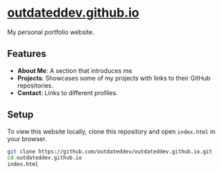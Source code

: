
# [outdateddev.github.io](https://outdateddev.github.io)

My personal portfolio website.

## Features

- **About Me**: A section that introduces me
- **Projects**: Showcases some of my projects with links to their GitHub repositories.
- **Contact**: Links to different profiles.

## Setup

To view this website locally, clone this repository and open `index.html` in your browser.

```sh
git clone https://github.com/outdateddev/outdateddev.github.io.git
cd outdateddev.github.io
index.html
```
